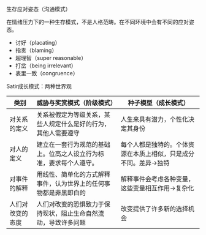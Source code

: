 生存应对姿态（沟通模式）

在情绪压力下的一种生存模式，不是人格范畴。在不同环境中会有不同的应对姿态。
	
- 讨好（placating）
- 指责（blaming）
- 超理智（super reasonable）
- 打岔（being irrelevant）
- 表里一致（congruence）

Satir成长模式：两种世界观

|类别|威胁与奖赏模式（阶级模式）| 种子模型（成长模式）|
|-- | --- | -- |
|对关系的定义 | 关系被假定为等级关系，某些人规定什么是好的行为，其他人需要遵守 | 人生来具有潜力，个性化决定其身份|
|对人的定义|建立在一套行为规范的基础上。位高之人设立行为标准，要求每个人遵守。|每个人都是独特的。个体资源在本质上相似，只是成分不同。差异→独特|
|对事件的解释|用线性、简单化的方式解释事件，认为世界上的任何事物都是非黑即白的|解释事件会考虑各种变量，这些变量相互作用→复杂化|
|人们对改变的态度|人们对改变的恐惧致力于保持现状，阻止生命自然流动，导致许多问题|改变提供了许多新的选择机会|
